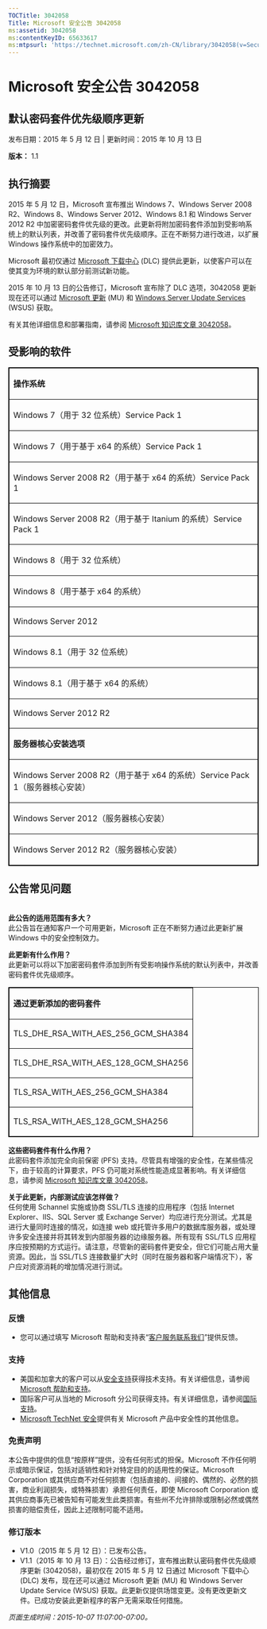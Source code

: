 ```yaml
---
TOCTitle: 3042058
Title: Microsoft 安全公告 3042058
ms:assetid: 3042058
ms:contentKeyID: 65633617
ms:mtpsurl: 'https://technet.microsoft.com/zh-CN/library/3042058(v=Security.10)'
---
```



Microsoft 安全公告 3042058
==========================

默认密码套件优先级顺序更新
--------------------------

发布日期：2015 年 5 月 12 日 | 更新时间：2015 年 10 月 13 日

**版本：** 1.1

执行摘要
--------

<span id="sectionToggle0"></span>
2015 年 5 月 12 日，Microsoft 宣布推出 Windows 7、Windows Server 2008 R2、Windows 8、Windows Server 2012、Windows 8.1 和 Windows Server 2012 R2 中加密密码套件优先级的更改。此更新将附加密码套件添加到受影响系统上的默认列表，并改善了密码套件优先级顺序。正在不断努力进行改进，以扩展 Windows 操作系统中的加密效力。

Microsoft 最初仅通过 [Microsoft 下载中心](https://www.microsoft.com/zh-cn/download/default.aspx) (DLC) 提供此更新，以使客户可以在使其变为环境的默认部分前测试新功能。

2015 年 10 月 13 日的公告修订，Microsoft 宣布除了 DLC 选项，3042058 更新现在还可以通过 [Microsoft 更新](http://update.microsoft.com/microsoftupdate/v6/vistadefault.aspx?ln=zh-cn) (MU) 和 [Windows Server Update Services](https://technet.microsoft.com/zh-cn/windowsserver/bb332157.aspx) (WSUS) 获取。

有关其他详细信息和部署指南，请参阅 [Microsoft 知识库文章 3042058](http://support.microsoft.com/zh-cn/kb/3042058)。

受影响的软件
------------

<span id="sectionToggle1"></span>
<p></p>
<table style="border:1px solid black;">
<colgroup>
<col width="100%" />
</colgroup>
<tbody>
<tr class="odd">
<td style="border:1px solid black;"><p><strong>操作系统</strong></p></td>
</tr>  
<tr class="even">
<td style="border:1px solid black;"><p>Windows 7（用于 32 位系统）Service Pack 1</p></td>
</tr>  
<tr class="odd">
<td style="border:1px solid black;"><p>Windows 7（用于基于 x64 的系统）Service Pack 1</p></td>
</tr>  
<tr class="even">
<td style="border:1px solid black;"><p>Windows Server 2008 R2（用于基于 x64 的系统）Service Pack 1</p></td>
</tr>  
<tr class="odd">
<td style="border:1px solid black;"><p>Windows Server 2008 R2（用于基于 Itanium 的系统）Service Pack 1</p></td>
</tr>  
<tr class="even">
<td style="border:1px solid black;"><p>Windows 8（用于 32 位系统）</p></td>
</tr>  
<tr class="odd">
<td style="border:1px solid black;"><p>Windows 8（用于基于 x64 的系统）</p></td>
</tr>  
<tr class="even">
<td style="border:1px solid black;"><p>Windows Server 2012</p></td>
</tr>  
<tr class="odd">
<td style="border:1px solid black;"><p>Windows 8.1（用于 32 位系统）</p></td>
</tr>  
<tr class="even">
<td style="border:1px solid black;"><p>Windows 8.1（用于基于 x64 的系统）</p></td>
</tr>  
<tr class="odd">
<td style="border:1px solid black;"><p>Windows Server 2012 R2</p></td>
</tr>  
<tr class="even">
<td style="border:1px solid black;"><p><strong>服务器核心安装选项</strong></p></td>
</tr>  
<tr class="odd">
<td style="border:1px solid black;"><p>Windows Server 2008 R2（用于基于 x64 的系统）Service Pack 1（服务器核心安装）</p></td>
</tr>  
<tr class="even">
<td style="border:1px solid black;"><p>Windows Server 2012（服务器核心安装）</p></td>
</tr>  
<tr class="odd">
<td style="border:1px solid black;"><p>Windows Server 2012 R2（服务器核心安装）</p></td>
</tr>  
</tbody>  
</table>
  
公告常见问题  
------------
  
<span id="sectionToggle2"></span>  
**此公告的适用范围有多大？**  
此公告旨在通知客户一个可用更新，Microsoft 正在不断努力通过此更新扩展 Windows 中的安全控制效力。
  
**此更新有什么作用？**  
此更新可以将以下加密密码套件添加到所有受影响操作系统的默认列表中，并改善密码套件优先级顺序。

<p></p>
<table style="border:1px solid black;">  
<colgroup>  
<col width="100%" />  
</colgroup>  
<tbody>  
<tr class="odd">
<td style="border:1px solid black;"><p><strong>通过更新添加的密码套件</strong></p></td>
</tr>  
<tr class="even">
<td style="border:1px solid black;"><p>TLS_DHE_RSA_WITH_AES_256_GCM_SHA384</p></td>
</tr>  
<tr class="odd">
<td style="border:1px solid black;"><p>TLS_DHE_RSA_WITH_AES_128_GCM_SHA256</p></td>
</tr>  
<tr class="even">
<td style="border:1px solid black;"><p>TLS_RSA_WITH_AES_256_GCM_SHA384</p></td>
</tr>  
<tr class="odd">
<td style="border:1px solid black;"><p>TLS_RSA_WITH_AES_128_GCM_SHA256</p></td>
</tr>  
</tbody>  
</table>
  
**这些密码套件有什么作用？**  
此密码套件添加完全向前保密 (PFS) 支持。尽管具有增强的安全性，在某些情况下，由于较高的计算要求，PFS 仍可能对系统性能造成显著影响。有关详细信息，请参阅 [Microsoft 知识库文章 3042058](http://support.microsoft.com/zh-cn/kb/3042058)。
  
**关于此更新，内部测试应该怎样做？**  
任何使用 Schannel 实施或协商 SSL/TLS 连接的应用程序（包括 Internet Explorer、IIS、SQL Server 或 Exchange Server）均应进行充分测试。尤其是进行大量同时连接的情况，如连接 web 或托管许多用户的数据库服务器，或处理许多安全连接并将其转发到内部服务器的边缘服务器。所有现有 SSL/TLS 应用程序应按预期的方式运行。请注意，尽管新的密码套件更安全，但它们可能占用大量资源。因此，当 SSL/TLS 连接数量扩大时（同时在服务器和客户端情况下），客户应对资源消耗的增加情况进行测试。
  
其他信息  
--------
  
<span id="sectionToggle3"></span>  
### 反馈
  
-   您可以通过填写 Microsoft 帮助和支持表“[客户服务联系我们](http://support.microsoft.com/kb/?scid=sw;en;1257&amp;showpage=1&amp;ws=technet&amp;sd=tech)”提供反馈。
  
### 支持
  
-   美国和加拿大的客户可以从[安全支持](https://support.microsoft.com/zh-cn/gp/gp_security_main)获得技术支持。有关详细信息，请参阅 [Microsoft 帮助和支持](https://support.microsoft.com/zh-cn)。  
-   国际客户可从当地的 Microsoft 分公司获得支持。有关详细信息，请参阅[国际支持](https://support2.microsoft.com/zh-cn/common/international.aspx)。  
-   [Microsoft TechNet 安全](http://technet.microsoft.com/zh-cn/security/default.aspx)提供有关 Microsoft 产品中安全性的其他信息。
  
### 免责声明
  
本公告中提供的信息“按原样”提供，没有任何形式的担保。Microsoft 不作任何明示或暗示保证，包括对适销性和针对特定目的的适用性的保证。Microsoft Corporation 或其供应商不对任何损害（包括直接的、间接的、偶然的、必然的损害，商业利润损失，或特殊损害）承担任何责任，即使 Microsoft Corporation 或其供应商事先已被告知有可能发生此类损害。有些州不允许排除或限制必然或偶然损害的赔偿责任，因此上述限制可能不适用。
  
### 修订版本
  
-   V1.0（2015 年 5 月 12 日）：已发布公告。  
-   V1.1（2015 年 10 月 13 日）：公告经过修订，宣布推出默认密码套件优先级顺序更新 (3042058)，最初仅在 2015 年 5 月 12 日通过 Microsoft 下载中心 (DLC) 发布，现在还可以通过 Microsoft 更新 (MU) 和 Windows Server Update Service (WSUS) 获取。此更新仅提供场馆变更。没有更改更新文件。已成功安装此更新程序的客户无需采取任何措施。
  
*页面生成时间：2015-10-07 11:07:00-07:00。*
